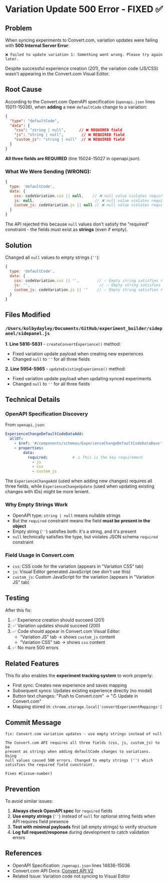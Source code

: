 # Variation Update 500 Error - FIXED ✅

## Problem
When syncing experiments to Convert.com, variation updates were failing with **500 Internal Server Error**:
```
❌ Failed to update variation 1: Something went wrong. Please try again later.
```

Despite successful experience creation (201), the variation code (JS/CSS) wasn't appearing in the Convert.com Visual Editor.

## Root Cause

According to the Convert.com OpenAPI specification (`openapi.json` lines 15011-15036), when **adding** a new `defaultCode` change to a variation:

```json
{
  "type": "defaultCode",
  "data": {
    "css": "string | null",      // ❌ REQUIRED field
    "js": "string | null",        // ❌ REQUIRED field
    "custom_js": "string | null"  // ❌ REQUIRED field
  }
}
```

**All three fields are REQUIRED** (line 15024-15027 in openapi.json).

### What We Were Sending (WRONG):
```javascript
{
  type: 'defaultCode',
  data: {
    css: codeVariation.css || null,    // ❌ null value violates requirement
    js: null,                           // ❌ null value violates requirement
    custom_js: codeVariation.js || null // ❌ null value violates requirement
  }
}
```

The API rejected this because `null` values don't satisfy the "required" constraint - the fields must exist as **strings** (even if empty).

## Solution

Changed all `null` values to empty strings (`''`):

```javascript
{
  type: 'defaultCode',
  data: {
    css: codeVariation.css || '',        // ✅ Empty string satisfies requirement
    js: '',                               // ✅ Empty string satisfies requirement
    custom_js: codeVariation.js || ''    // ✅ Empty string satisfies requirement
  }
}
```

## Files Modified

### `/Users/kolbydayley/Documents/GitHub/experiment_builder/sidepanel/sidepanel.js`

**1. Line 5816-5831** - `createConvertExperience()` method:
- Fixed variation update payload when creating new experiences
- Changed `null` to `''` for all three fields

**2. Line 5954-5965** - `updateExistingExperience()` method:
- Fixed variation update payload when updating synced experiments
- Changed `null` to `''` for all three fields

## Technical Details

### OpenAPI Specification Discovery

From `openapi.json`:

```yaml
ExperienceChangeDefaultCodeDataAdd:
  allOf:
    - $ref: '#/components/schemas/ExperienceChangeDefaultCodeDataBase'
    - properties:
        data:
          required:           # ⚠️ This is the key requirement
            - js
            - css
            - custom_js
```

The `ExperienceChangeAdd` (used when adding new changes) requires all three fields, while `ExperienceChangeUpdate` (used when updating existing changes with IDs) might be more lenient.

### Why Empty Strings Work

- OpenAPI type: `string | null` means nullable strings
- But the `required` constraint means the field **must be present in the object**
- Empty string (`''`) satisfies both: it's a string, and it's present
- `null` technically satisfies the type, but violates JSON schema `required` constraint

### Field Usage in Convert.com

- `css`: CSS code for the variation (appears in "Variation CSS" tab)
- `js`: Visual Editor generated JavaScript (we don't use this)
- `custom_js`: Custom JavaScript for the variation (appears in "Variation JS" tab)

## Testing

After this fix:

1. ✅ Experience creation should succeed (201)
2. ✅ Variation updates should succeed (200)
3. ✅ Code should appear in Convert.com Visual Editor:
   - "Variation JS" tab → shows `custom_js` content
   - "Variation CSS" tab → shows `css` content
4. ✅ No more 500 errors

## Related Features

This fix also enables the **experiment tracking system** to work properly:

- First sync: Creates new experience and saves mapping
- Subsequent syncs: Updates existing experience directly (no modal)
- Button text changes: "Push to Convert.com" → "↻ Update in Convert.com"
- Mapping stored in: `chrome.storage.local['convertExperimentMappings']`

## Commit Message

```
fix: Convert.com variation updates - use empty strings instead of null

The Convert.com API requires all three fields (css, js, custom_js) to be
present as strings when adding defaultCode changes to variations. Using
null values caused 500 errors. Changed to empty strings ('') which
satisfies the required field constraint.

Fixes #[issue-number]
```

## Prevention

To avoid similar issues:

1. **Always check OpenAPI spec** for `required` fields
2. **Use empty strings** (`''`) instead of `null` for optional string fields when API requires field presence
3. **Test with minimal payloads** first (all empty strings) to verify structure
4. **Log full request/response** during development to catch validation errors

## References

- OpenAPI Specification: `/openapi.json` lines 14836-15036
- Convert.com API Docs: [Convert API V2](https://www.convert.com/api/)
- Related Issue: Variation code not syncing to Visual Editor
